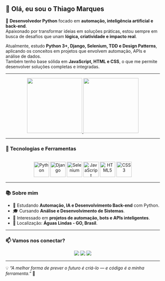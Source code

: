 ## 👋 Olá, eu sou o Thiago Marques  

🎯 **Desenvolvedor Python** focado em **automação, inteligência artificial e back-end**.  
Apaixonado por transformar ideias em soluções práticas, estou sempre em busca de desafios que unam **lógica, criatividade e impacto real**.  

Atualmente, estudo **Python 3+, Django, Selenium, TDD e Design Patterns**, aplicando os conceitos em projetos que envolvem automação, APIs e análise de dados.  
Também tenho base sólida em **JavaScript, HTML e CSS**, o que me permite desenvolver soluções completas e integradas.  

---

<div align="center">
  <!-- Estatísticas do GitHub -->
  <a href="https://github.com/ThiagoMarques16">
    <img height="180em" src="https://github-readme-stats.vercel.app/api?username=ThiagoMarques16&show_icons=true&theme=tokyonight&include_all_commits=true&count_private=true"/>
    <img height="180em" src="https://github-readme-stats.vercel.app/api/top-langs/?username=ThiagoMarques16&layout=compact&langs_count=7&theme=tokyonight"/>
  </a>
</div>

---

### 🧠 Tecnologias e Ferramentas

<div align="center" style="display: inline_block"><br>
  <img src="https://cdn.jsdelivr.net/gh/devicons/devicon/icons/python/python-original.svg" width="50" height="50" alt="Python"/>
  <img src="https://cdn.jsdelivr.net/gh/devicons/devicon/icons/django/django-plain.svg" width="50" height="50" alt="Django"/>
  <img src="https://cdn.jsdelivr.net/gh/devicons/devicon/icons/selenium/selenium-original.svg" width="50" height="50" alt="Selenium"/>
  <img src="https://cdn.jsdelivr.net/gh/devicons/devicon/icons/javascript/javascript-original.svg" width="50" height="50" alt="JavaScript"/>
  <img src="https://cdn.jsdelivr.net/gh/devicons/devicon/icons/html5/html5-original.svg" width="50" height="50" alt="HTML5"/>
  <img src="https://cdn.jsdelivr.net/gh/devicons/devicon/icons/css3/css3-original.svg" width="50" height="50" alt="CSS3"/>
</div>

---

### 📚 Sobre mim

- 🚀 Estudando **Automação, IA e Desenvolvimento Back-end** com Python.  
- 🎓 Cursando **Análise e Desenvolvimento de Sistemas**.  
- 🧩 Interessado em **projetos de automação, bots e APIs inteligentes**.  
- 📍 Localização: **Águas Lindas - GO, Brasil**.  

---

### 📫 Vamos nos conectar?

<div align="center">
  <a href="https://thiagomarques.netlify.app/" target="_blank"><img src="https://img.shields.io/badge/Portfólio-000000?style=for-the-badge&logo=About.me&logoColor=white"></a>
  <a href="https://www.linkedin.com/in/thiago-marques16" target="_blank"><img src="https://img.shields.io/badge/LinkedIn-0077B5?style=for-the-badge&logo=linkedin&logoColor=white"></a>
  <a href="mailto:thiagomarquess.dev@gmail.com"><img src="https://img.shields.io/badge/Gmail-D14836?style=for-the-badge&logo=gmail&logoColor=white"></a>
</div>

---

💡 *“A melhor forma de prever o futuro é criá-lo — e código é a minha ferramenta.”* 🚀
